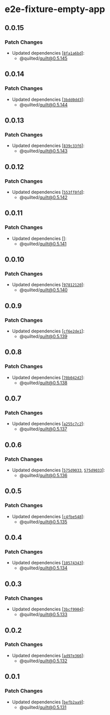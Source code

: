 # e2e-fixture-empty-app

## 0.0.15

### Patch Changes

- Updated dependencies [[`8fa1a6bd`](https://github.com/lemonmade/quilt/commit/8fa1a6bd67d3112ae0054f6fff531889f762cd52)]:
  - @quilted/quilt@0.5.145

## 0.0.14

### Patch Changes

- Updated dependencies [[`3bdd0dd3`](https://github.com/lemonmade/quilt/commit/3bdd0dd39654e64e52465c46aea95c7c06f2e1cb)]:
  - @quilted/quilt@0.5.144

## 0.0.13

### Patch Changes

- Updated dependencies [[`839c33f6`](https://github.com/lemonmade/quilt/commit/839c33f6d22a5db0d97989e8c6ef9fa049698182)]:
  - @quilted/quilt@0.5.143

## 0.0.12

### Patch Changes

- Updated dependencies [[`553ff0fd`](https://github.com/lemonmade/quilt/commit/553ff0fd5b58ea6e788ad84dd6301b13210face9)]:
  - @quilted/quilt@0.5.142

## 0.0.11

### Patch Changes

- Updated dependencies []:
  - @quilted/quilt@0.5.141

## 0.0.10

### Patch Changes

- Updated dependencies [[`97812120`](https://github.com/lemonmade/quilt/commit/978121207c65a4450a8ca9e43d017c6425a315c3)]:
  - @quilted/quilt@0.5.140

## 0.0.9

### Patch Changes

- Updated dependencies [[`cf6e2de1`](https://github.com/lemonmade/quilt/commit/cf6e2de186d8644fad9afcedda85c05002e909e1)]:
  - @quilted/quilt@0.5.139

## 0.0.8

### Patch Changes

- Updated dependencies [[`70b042d2`](https://github.com/lemonmade/quilt/commit/70b042d256579ab88e4ac65b2f869f143332de56)]:
  - @quilted/quilt@0.5.138

## 0.0.7

### Patch Changes

- Updated dependencies [[`a255c7c2`](https://github.com/lemonmade/quilt/commit/a255c7c284391b2c3157fffed5a5feb576cd45ac)]:
  - @quilted/quilt@0.5.137

## 0.0.6

### Patch Changes

- Updated dependencies [[`575d9033`](https://github.com/lemonmade/quilt/commit/575d9033cfafa438b2998c6fea7e00a307ef0be7), [`575d9033`](https://github.com/lemonmade/quilt/commit/575d9033cfafa438b2998c6fea7e00a307ef0be7)]:
  - @quilted/quilt@0.5.136

## 0.0.5

### Patch Changes

- Updated dependencies [[`c4fbe548`](https://github.com/lemonmade/quilt/commit/c4fbe548d8f2bfd568ee21797896026148a3e37d)]:
  - @quilted/quilt@0.5.135

## 0.0.4

### Patch Changes

- Updated dependencies [[`10574343`](https://github.com/lemonmade/quilt/commit/105743435ad7143acb50dfdee92f6d3422167888)]:
  - @quilted/quilt@0.5.134

## 0.0.3

### Patch Changes

- Updated dependencies [[`3bcf9904`](https://github.com/lemonmade/quilt/commit/3bcf99041e5c27ecdafeeee96a176639269cb006)]:
  - @quilted/quilt@0.5.133

## 0.0.2

### Patch Changes

- Updated dependencies [[`ad97e366`](https://github.com/lemonmade/quilt/commit/ad97e366a1663d39873d5f0c37938e708069f9fa)]:
  - @quilted/quilt@0.5.132

## 0.0.1

### Patch Changes

- Updated dependencies [[`befb2aa9`](https://github.com/lemonmade/quilt/commit/befb2aa9d374aff66cbfe54fc8157522e3d3af21)]:
  - @quilted/quilt@0.5.131
